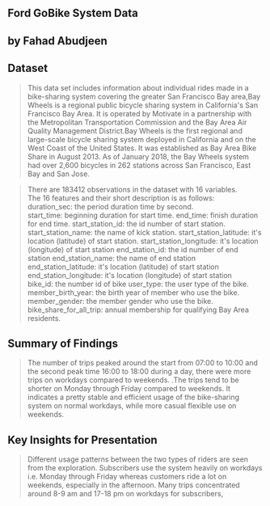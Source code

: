 ## Ford GoBike System Data
## by Fahad Abudjeen


## Dataset

> This data set includes information about individual rides made in a bike-sharing system covering the greater San Francisco Bay area,Bay Wheels is a regional public bicycle sharing system in California's San Francisco Bay Area. It is operated by Motivate in a partnership with the Metropolitan Transportation Commission and the Bay Area Air Quality Management District.Bay Wheels is the first regional and large-scale bicycle sharing system deployed in California and on the West Coast of the United States. It was established as Bay Area Bike Share in August 2013. As of January 2018, the Bay Wheels system had over 2,600 bicycles in 262 stations across San Francisco, East Bay and San Jose.


>There are 183412 observations in the dataset with 16 variables.
The 16 features and their short description is as follows:
duration_sec: the period duration time by second.
start_time: beginning duration for start time.
end_time: finish duration for end time.
start_station_id: the id number of start station.
start_station_name: the name of kick station.
start_station_latitude: it's location (latitude) of start station.
start_station_longitude: it's location (longitude) of start station
end_station_id: the id number of end station
end_station_name: the name of end station
end_station_latitude: it's location (latitude) of start station
end_station_longitude: it's location (longitude) of start station
bike_id: the number id of bike
user_type: the user type of the bike.
member_birth_year: the birth year of member who use the bike.
member_gender: the member gender who use the bike.
bike_share_for_all_trip: annual membership for qualifying Bay Area residents.



## Summary of Findings

> The number of trips peaked around the start from 07:00 to 10:00 and the second peak time 16:00 to 18:00 during a day, there were more trips on workdays compared to weekends. .The trips tend to be shorter on Monday through Friday compared to weekends. It indicates a pretty stable and efficient usage of the bike-sharing system on normal workdays, while more casual flexible use on weekends.


## Key Insights for Presentation

> Different usage patterns between the two types of riders are seen from the exploration. Subscribers use the system heavily on workdays i.e. Monday through Friday whereas customers ride a lot on weekends, especially in the afternoon. Many trips concentrated around 8-9 am and 17-18 pm on workdays for subscribers,
